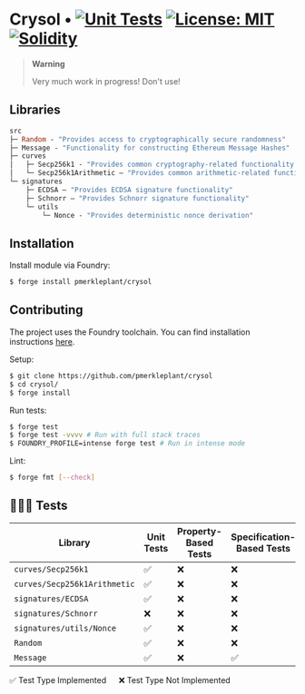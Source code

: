 # Crysol • [![Unit Tests][tests-shield]][tests-shield-url] [![License: MIT][license-shield]][license-shield-url] [![Solidity][solidity-shield]][solidity-shield-url]

> **Warning**
>
> Very much work in progress! Don't use!

## Libraries

```ml
src
├─ Random - "Provides access to cryptographically secure randomness"
├─ Message - "Functionality for constructing Ethereum Message Hashes"
├─ curves
│   ├─ Secp256k1 - "Provides common cryptography-related functionality for the secp256k1 elliptic curve"
│   └─ Secp256k1Arithmetic — "Provides common arithmetic-related functionality for the secp256k1 elliptic curve"
└─ signatures
    ├─ ECDSA — "Provides ECDSA signature functionality"
    ├─ Schnorr — "Provides Schnorr signature functionality"
    └─ utils
        └─ Nonce - "Provides deterministic nonce derivation"
```

## Installation

Install module via Foundry:

```bash
$ forge install pmerkleplant/crysol
```

## Contributing

The project uses the Foundry toolchain. You can find installation instructions [here](https://getfoundry.sh/).

Setup:

```bash
$ git clone https://github.com/pmerkleplant/crysol
$ cd crysol/
$ forge install
```

Run tests:

```bash
$ forge test
$ forge test -vvvv # Run with full stack traces
$ FOUNDRY_PROFILE=intense forge test # Run in intense mode
```

Lint:

```bash
$ forge fmt [--check]
```

## 👩🏼‍⚖️ Tests

| **Library**                  | **Unit Tests** | **Property-Based Tests** | **Specification-Based Tests** |
| ---------------------------- | -------------- | ------------------------ | ----------------------------- |
| `curves/Secp256k1`           | ✅              | ❌                        | ❌                             |
| `curves/Secp256k1Arithmetic` | ✅              | ❌                        | ❌                             |
| `signatures/ECDSA`           | ✅              | ❌                        | ❌                             |
| `signatures/Schnorr`         | ❌              | ❌                        | ❌                             |
| `signatures/utils/Nonce`     | ✅              | ❌                        | ❌                             |
| `Random`                     | ✅              | ❌                        | ❌                             |
| `Message`                    | ✅              | ❌                        | ✅                             |

✅ Test Type Implemented &emsp; ❌ Test Type Not Implemented


<!--- Shields -->
[tests-shield]: https://github.com/pmerkleplant/crysol/actions/workflows/unit-tests.yml/badge.svg
[tests-shield-url]: https://github.com/pmerkleplant/crysol/actions/workflows/unit-tests.yml
[license-shield]: https://img.shields.io/badge/License-MIT-yellow.svg
[license-shield-url]: https://opensource.org/licenses/MIT
[solidity-shield]: https://img.shields.io/badge/solidity-%3E=0.8.16%20%3C=0.8.23-aa6746
[solidity-shield-url]: https://github.com/pmerkleplant/crysol/actions/workflows/solc-version-tests.yml

